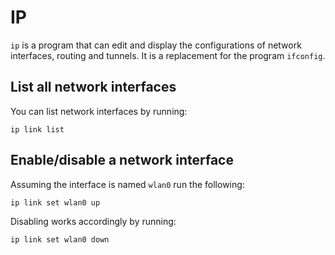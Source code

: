 # IP

`ip` is a program that can edit and display the configurations of network
interfaces, routing and tunnels.
It is a replacement for the program `ifconfig`.

## List all network interfaces

You can list network interfaces by running:

```shell
ip link list
```

## Enable/disable a network interface

Assuming the interface is named `wlan0` run the following:

```shell
ip link set wlan0 up
```

Disabling works accordingly by running:

```shell
ip link set wlan0 down
```
